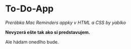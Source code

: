 # To-Do-App 

*Prerábka Mac Reminders appky v HTML a CSS by yablko*  

**Nevyzerá ešte tak ako si predstavujem.**   

Ale hádam onedlho bude. 
